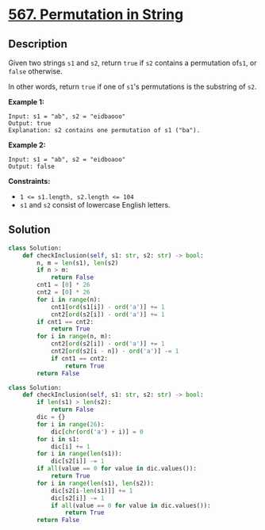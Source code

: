 # [567. Permutation in String](https://leetcode.com/problems/permutation-in-string/description/?envType=daily-question&envId=2024-10-05)

## Description

Given two strings `s1` and `s2`, return `true` if `s2` contains a permutation
of```s1```, or ```false``` otherwise.

In other words, return `true` if one of `s1`'s permutations is the substring of `s2`.

**Example 1:**

```
Input: s1 = "ab", s2 = "eidbaooo"
Output: true
Explanation: s2 contains one permutation of s1 ("ba").

```

**Example 2:**

```
Input: s1 = "ab", s2 = "eidboaoo"
Output: false

```

**Constraints:**

- `1 <= s1.length, s2.length <= 104`
- `s1` and `s2` consist of lowercase English letters.

## Solution

```python
class Solution:
    def checkInclusion(self, s1: str, s2: str) -> bool:
        n, m = len(s1), len(s2)
        if n > m:
            return False
        cnt1 = [0] * 26
        cnt2 = [0] * 26
        for i in range(n):
            cnt1[ord(s1[i]) - ord('a')] += 1
            cnt2[ord(s2[i]) - ord('a')] += 1
        if cnt1 == cnt2:
            return True
        for i in range(n, m):
            cnt2[ord(s2[i]) - ord('a')] += 1
            cnt2[ord(s2[i - n]) - ord('a')] -= 1
            if cnt1 == cnt2:
                return True
        return False
```

```python
class Solution:
    def checkInclusion(self, s1: str, s2: str) -> bool:
        if len(s1) > len(s2):
            return False
        dic = {}
        for i in range(26):
            dic[chr(ord('a') + i)] = 0
        for i in s1:
            dic[i] += 1
        for i in range(len(s1)):
            dic[s2[i]] -= 1
        if all(value == 0 for value in dic.values()):
            return True
        for i in range(len(s1), len(s2)):
            dic[s2[i-len(s1)]] += 1
            dic[s2[i]] -= 1
            if all(value == 0 for value in dic.values()):
                return True            
        return False
```

